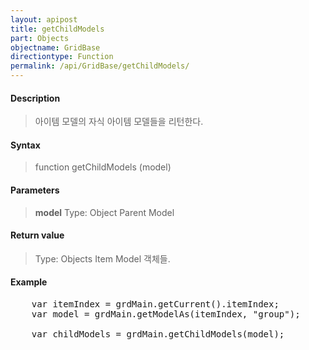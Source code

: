 ```yaml
---
layout: apipost
title: getChildModels
part: Objects
objectname: GridBase
directiontype: Function
permalink: /api/GridBase/getChildModels/
---
```



#### Description

> 아이템 모델의 자식 아이템 모델들을 리턴한다.

#### Syntax

> function getChildModels (model)

#### Parameters

> **model**
> Type: Object
> Parent Model


#### Return value

> Type: Objects
> Item Model 객체들.


#### Example

<pre class="prettyprint">
	var itemIndex = grdMain.getCurrent().itemIndex;
	var model = grdMain.getModelAs(itemIndex, "group");
	
	var childModels = grdMain.getChildModels(model);
</pre>

